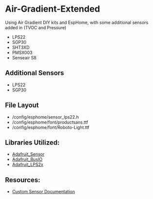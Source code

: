 # Air-Gradient-Extended
Using Air Gradient DIY kits and EspHome, with some additional sensors added in (TVOC and Pressure)

- LPS22
- SGP30
- SHT3XD
- PMSX003
- Senseair S8


## Additional Sensors
- LPS22
- SGP30

## File Layout

- /config/esphome/sensor_lps22.h
- /config/esphome/font/productsans.ttf
- /config/esphome/font/Roboto-Light.ttf

## Libraries Utilized:

- [Adafruit_Sensor](https://github.com/adafruit/Adafruit_Sensor.git)
- [Adafruit_BusIO](https://github.com/adafruit/Adafruit_BusIO.git)
- [Adafruit_LPS2x](https://github.com/adafruit/Adafruit_LPS2X.git)

## Resources:

- [Custom Sensor Documentation](https://esphome.io/components/sensor/custom.html)
